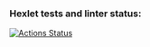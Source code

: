 ### Hexlet tests and linter status:
[![Actions Status](https://github.com/Luckymalina/layout-designer-project-lvl1/workflows/hexlet-check/badge.svg)](https://github.com/Luckymalina/layout-designer-project-lvl1/actions)